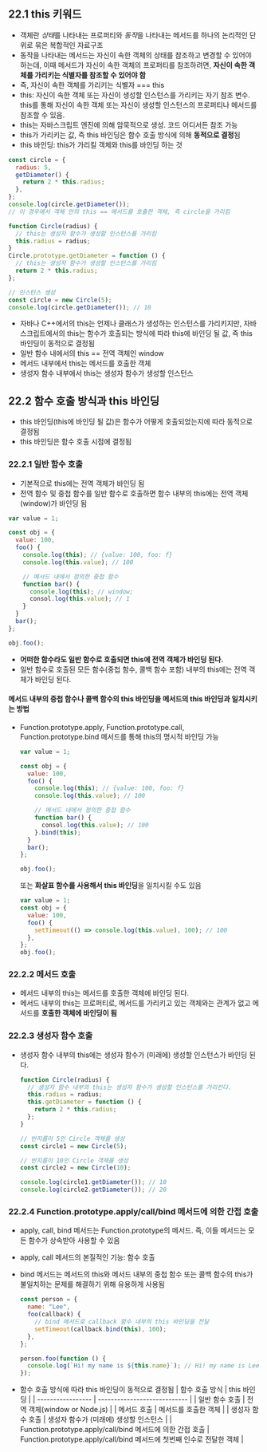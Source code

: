## 22.1 this 키워드

- 객체란 *상태*를 나타내는 프로퍼티와 *동작*을 나타내는 메서드를 하나의 논리적인 단위로 묶은 복합적인 자료구조
- 동작을 나타내는 메서드는 자신이 속한 객체의 상태를 참조하고 변경할 수 있어야 하는데, 이때 메서드가 자신이 속한 객체의 프로퍼티를 참조하려면, **자신이 속한 객체를 가리키는 식별자를 참조할 수 있어야 함**
- 즉, 자신이 속한 객체를 가리키는 식별자 === this
- this: 자신이 속한 객체 또는 자신이 생성할 인스턴스를 가리키는 자기 참조 변수. this를 통해 자신이 속한 객체 또는 자신이 생성할 인스턴스의 프로퍼티나 메서드를 참조할 수 있음.
- this는 자바스크립트 엔진에 의해 암묵적으로 생성. 코드 어디서든 참조 가능
- this가 가리키는 값, 즉 this 바인딩은 함수 호출 방식에 의해 **동적으로 결정**됨
- this 바인딩: this가 가리킬 객체와 this를 바인딩 하는 것

```javascript
const circle = {
  radius: 5,
  getDiameter() {
    return 2 * this.radius;
  },
};
console.log(circle.getDiameter());
// 이 경우에서 객체 안의 this == 메서드를 호출한 객체, 즉 circle을 가리킴
```

```javascript
function Circle(radius) {
  // this는 생성자 함수가 생성할 인스턴스를 가리킴
  this.radius = radius;
}
Circle.prototype.getDiameter = function () {
  // this는 생성자 함수가 생성할 인스턴스를 가리킴
  return 2 * this.radius;
};

// 인스턴스 생성
const circle = new Circle(5);
console.log(circle.getDiameter()); // 10
```

- 자바나 C++에서의 this는 언제나 클래스가 생성하는 인스턴스를 가리키지만, 자바스크립트에서의 this는 함수가 호출되는 방식에 따라 this에 바인딩 될 값, 즉 this 바인딩이 동적으로 결정됨
- 일반 함수 내에서의 this == 전역 객체인 window
- 메서드 내부에서 this는 메서드를 호출한 객체
- 생성자 함수 내부에서 this는 생성자 함수가 생성할 인스턴스

## 22.2 함수 호출 방식과 this 바인딩

- this 바인딩(this에 바인딩 될 값)은 함수가 어떻게 호출되었는지에 따라 동적으로 결정됨
- this 바인딩은 함수 호출 시점에 결정됨

### 22.2.1 일반 함수 호출

- 기본적으로 this에는 전역 객체가 바인딩 됨
- 전역 함수 및 중첩 함수를 일반 함수로 호출하면 함수 내부의 this에는 전역 객체(window)가 바인딩 됨

```javascript
var value = 1;

const obj = {
  value: 100,
  foo() {
    console.log(this); // {value: 100, foo: f}
    console.log(this.value); // 100

    // 메서드 내에서 정의한 중첩 함수
    function bar() {
      console.log(this); // window;
      consol.log(this.value); // 1
    }
  }
  bar();
};

obj.foo();
```

- **어떠한 함수라도 일반 함수로 호출되면 this에 전역 객체가 바인딩 된다.**
- 일반 함수로 호출된 모든 함수(중첩 함수, 콜백 함수 포함) 내부의 this에는 전역 객체가 바인딩 된다.

#### 메서드 내부의 중첩 함수나 콜백 함수의 this 바인딩을 메서드의 this 바인딩과 일치시키는 방법

- Function.prototype.apply, Function.prototype.call, Function.prototype.bind 메서드를 통해 this의 명시적 바인딩 가능

  ```javascript
  var value = 1;

  const obj = {
    value: 100,
    foo() {
      console.log(this); // {value: 100, foo: f}
      console.log(this.value); // 100

      // 메서드 내에서 정의한 중첩 함수
      function bar() {
        consol.log(this.value); // 100
      }.bind(this);
    }
    bar();
  };

  obj.foo();
  ```

  또는 **화살표 함수를 사용해서 this 바인딩**을 일치시킬 수도 있음

  ```javascript
  var value = 1;
  const obj = {
    value: 100,
    foo() {
      setTimeout(() => console.log(this.value), 100); // 100
    },
  };
  obj.foo();
  ```

### 22.2.2 메서드 호출

- 메서드 내부의 this는 메서드를 호출한 객체에 바인딩 된다.
- 메서드 내부의 this는 프로퍼티로, 메서드를 가리키고 있는 객체와는 관계가 없고 메서드를 **호출한 객체에 바인딩이 됨**

### 22.2.3 생성자 함수 호출

- 생성자 함수 내부의 this에는 생성자 함수가 (미래에) 생성할 인스턴스가 바인딩 된다.

  ```javascript
  function Circle(radius) {
    // 생성자 함수 내부의 this는 생성자 함수가 생성할 인스턴스를 가리킨다.
    this.radius = radius;
    this.getDiameter = function () {
      return 2 * this.radius;
    };
  }

  // 반지름이 5인 Circle 객체를 생성
  const circle1 = new Circle(5);

  // 반지름이 10인 Circle 객체를 생성
  const circle2 = new Circle(10);

  console.log(circle1.getDiameter()); // 10
  console.log(circle2.getDiameter()); // 20
  ```

### 22.2.4 Function.prototype.apply/call/bind 메서드에 의한 간접 호출

- apply, call, bind 메서드는 Function.prototype의 메서드. 즉, 이들 메서드는 모든 함수가 상속받아 사용할 수 있음
- apply, call 메서드의 본질적인 기능: 함수 호출
- bind 메서드는 메서드의 this와 메서드 내부의 중첩 함수 또는 콜백 함수의 this가 불일치하는 문제를 해결하기 위해 유용하게 사용됨

  ```javascript
  const person = {
    name: "Lee",
    foo(callback) {
      // bind 메서드로 callback 함수 내부의 this 바인딩을 전달
      setTimeout(callback.bind(this), 100);
    },
  };

  person.foo(function () {
    console.log(`Hi! my name is ${this.name}`); // Hi! my name is Lee
  });
  ```

- 함수 호출 방식에 따라 this 바인딩이 동적으로 결정됨
  | 함수 호출 방식 | this 바인딩 |
  | ----------------- | ---------------------------- |
  | 일반 함수 호출 | 전역 객체(window or Node.js) |
  | 메서드 호출 | 메서드를 호출한 객체 |
  | 생성자 함수 호출 | 생성자 함수가 (미래에) 생성할 인스턴스 |
  | Function.prototype.apply/call/bind 메서드에 의한 간접 호출 | Function.prototype.apply/call/bind 메서드에 첫번째 인수로 전달한 객체 |

